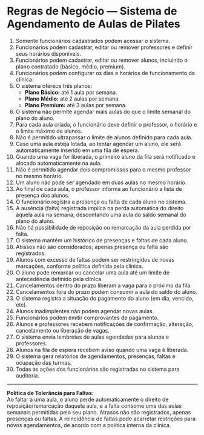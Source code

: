 # Regras de Negócio — Sistema de Agendamento de Aulas de Pilates

1. Somente funcionários cadastrados podem acessar o sistema.
2. Funcionários podem cadastrar, editar ou remover professores e definir seus horários disponíveis.
3. Funcionários podem cadastrar, editar ou remover alunos, incluindo o plano contratado (básico, médio, premium).
4. Funcionários podem configurar os dias e horários de funcionamento da clínica.
5. O sistema oferece três planos:
   - **Plano Básico:** até 1 aula por semana.
   - **Plano Médio:** até 2 aulas por semana.
   - **Plano Premium:** até 3 aulas por semana.
6. O sistema não permite agendar mais aulas do que o limite semanal do plano do aluno.
7. Para cada aula criada, o funcionário deve definir o professor, o horário e o limite máximo de alunos.
8. Não é permitido ultrapassar o limite de alunos definido para cada aula.
9. Caso uma aula esteja lotada, ao tentar agendar um aluno, ele será automaticamente inserido em uma fila de espera.
10. Quando uma vaga for liberada, o primeiro aluno da fila será notificado e alocado automaticamente na aula.
11. Não é permitido agendar dois compromissos para o mesmo professor no mesmo horário.
12. Um aluno não pode ser agendado em duas aulas no mesmo horário.
13. Ao final de cada aula, o professor informa ao funcionário a lista de presença dos alunos.
14. O funcionário registra a presença ou falta de cada aluno no sistema.
15. A ausência (falta) registrada implica na perda automática do direito àquela aula na semana, descontando uma aula do saldo semanal do plano do aluno.
16. Não há possibilidade de reposição ou remarcação da aula perdida por falta.
17. O sistema mantém um histórico de presenças e faltas de cada aluno.
18. Atrasos não são considerados; apenas presença ou falta são registrados.
19. Alunos com excesso de faltas podem ser restringidos de novas marcações, conforme política definida pela clínica.
20. O aluno pode remarcar ou cancelar uma aula até um limite de antecedência definido pela clínica.
21. Cancelamentos dentro do prazo liberam a vaga para o próximo da fila.
22. Cancelamentos fora do prazo podem consumir a aula do saldo do aluno.
23. O sistema registra a situação do pagamento do aluno (em dia, vencido, etc).
24. Alunos inadimplentes não podem agendar novas aulas.
25. Funcionários podem emitir comprovantes de pagamento.
26. Alunos e professores recebem notificações de confirmação, alteração, cancelamento ou liberação de vagas.
27. O sistema envia lembretes de aulas agendadas para alunos e professores.
28. Alunos na fila de espera recebem aviso quando uma vaga é liberada.
29. O sistema gera relatórios de agendamentos, presenças, faltas e ocupação das turmas.
30. Todas as ações dos funcionários são registradas no sistema para auditoria.

---

**Política de Tolerância para Faltas:**  
Ao faltar a uma aula, o aluno perde automaticamente o direito de reposição/remarcação daquela aula, e a falta consome uma das aulas semanais permitidas pelo seu plano. Atrasos não são registrados, apenas presenças ou faltas. A reincidência de faltas pode acarretar restrições para novos agendamentos, de acordo com a política interna da clínica.

